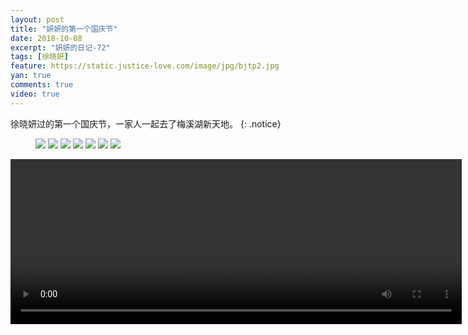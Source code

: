 ```yaml
---
layout: post
title: "妍妍的第一个国庆节"
date: 2018-10-08
excerpt: "妍妍的日记-72"
tags: [徐晓妍]
feature: https://static.justice-love.com/image/jpg/bjtp2.jpg
yan: true
comments: true
video: true
---
```

徐晓妍过的第一个国庆节，一家人一起去了梅溪湖新天地。
{: .notice}
<figure>
    <img src="{{ site.staticUrl }}/yanyan/image/guoqing1.jpg?imageMogr2/auto-orient" />
    <img src="{{ site.staticUrl }}/yanyan/image/guoqing3.jpg?imageMogr2/auto-orient" />
    <img src="{{ site.staticUrl }}/yanyan/image/guoqing4.jpg?imageMogr2/auto-orient" />
    <img src="{{ site.staticUrl }}/yanyan/image/guoqing9.jpeg?imageMogr2/auto-orient" />
    <img src="{{ site.staticUrl }}/yanyan/image/guoqing5.jpg?imageMogr2/auto-orient" />
    <img src="{{ site.staticUrl }}/yanyan/image/guoqing6.jpg?imageMogr2/auto-orient" />
    <img src="{{ site.staticUrl }}/yanyan/image/guoqing2.jpg?imageMogr2/auto-orient" />
</figure>
<video id="my-video" class="video-js vjs-16-9 clipboard" controls preload="auto" width="722" height="264" data-setup="{}">
    <source src="{{ site.staticUrl }}/yanyan/video/guoqing8.mp4" type='video/mp4'>
    <p class="vjs-no-js">
      To view this video please enable JavaScript, and consider upgrading to a web browser that
      <a href="http://videojs.com/html5-video-support/" target="_blank">supports HTML5 video</a>
    </p>
</video>

